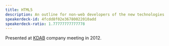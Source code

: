 ```yaml
---
title: HTML5
description: An outline for non-web developers of the new technologies in HTML5.
speakerdeck-id: 4fcdd8f02e36780022010add
speakerdeck-ratio: 1.77777777777778
---
```

Presented at [KDAB](http://www.kdab.com) company meeting in 2012.
